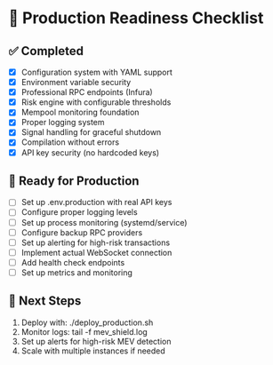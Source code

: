 # 🚀 Production Readiness Checklist

## ✅ Completed
- [x] Configuration system with YAML support
- [x] Environment variable security
- [x] Professional RPC endpoints (Infura)
- [x] Risk engine with configurable thresholds
- [x] Mempool monitoring foundation
- [x] Proper logging system
- [x] Signal handling for graceful shutdown
- [x] Compilation without errors
- [x] API key security (no hardcoded keys)

## 🔧 Ready for Production
- [ ] Set up .env.production with real API keys
- [ ] Configure proper logging levels
- [ ] Set up process monitoring (systemd/service)
- [ ] Configure backup RPC providers
- [ ] Set up alerting for high-risk transactions
- [ ] Implement actual WebSocket connection
- [ ] Add health check endpoints
- [ ] Set up metrics and monitoring

## 🎯 Next Steps
1. Deploy with: ./deploy_production.sh
2. Monitor logs: tail -f mev_shield.log
3. Set up alerts for high-risk MEV detection
4. Scale with multiple instances if needed

